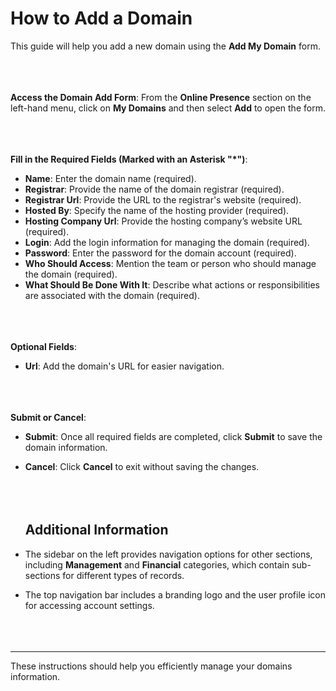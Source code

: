 **How to Add a Domain**
===================
This guide will help you add a new domain using the **Add My Domain** form.
<br></br>
<br></br>

**Access the Domain Add Form**:
From the **Online Presence** section on the left-hand menu, click on **My Domains** and then select **Add** to open the form.
<br></br>
<br></br>

**Fill in the Required Fields (Marked with an Asterisk "*")**:
- **Name**: Enter the domain name (required).
- **Registrar**: Provide the name of the domain registrar (required).
- **Registrar Url**: Provide the URL to the registrar's website (required).
- **Hosted By**: Specify the name of the hosting provider (required).
- **Hosting Company Url**: Provide the hosting company’s website URL (required).
- **Login**: Add the login information for managing the domain (required).
- **Password**: Enter the password for the domain account (required).
- **Who Should Access**: Mention the team or person who should manage the domain (required).
- **What Should Be Done With It**: Describe what actions or responsibilities are associated with the domain (required).
<br></br>
<br></br>

**Optional Fields**:
- **Url**: Add the domain's URL for easier navigation.
<br></br>
<br></br>

**Submit or Cancel**:
- **Submit**: Once all required fields are completed, click **Submit** to save the domain information.
- **Cancel**: Click **Cancel** to exit without saving the changes.
<br></br>
<br></br>

   ## **Additional Information**
- The sidebar on the left provides navigation options for other sections, including **Management** and **Financial** categories, which contain sub-sections for different types of records.
- The top navigation bar includes a branding logo and the user profile icon for accessing account settings.
<br></br>
<br></br>

---
These instructions should help you efficiently manage your domains information.

